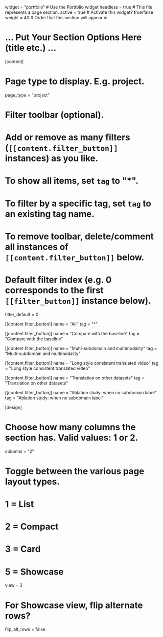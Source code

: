 widget = "portfolio"  # Use the Portfolio widget
headless = true  # This file represents a page section.
active = true  # Activate this widget? true/false
weight = 40  # Order that this section will appear in.


# ... Put Your Section Options Here (title etc.) ...

[content]
  # Page type to display. E.g. project.
  page_type = "project"
  
  # Filter toolbar (optional).
  # Add or remove as many filters (`[[content.filter_button]]` instances) as you like.
  # To show all items, set `tag` to "*".
  # To filter by a specific tag, set `tag` to an existing tag name.
  # To remove toolbar, delete/comment all instances of `[[content.filter_button]]` below.
  
  # Default filter index (e.g. 0 corresponds to the first `[[filter_button]]` instance below).
  filter_default = 0
  
  [[content.filter_button]]
    name = "All"
    tag = "*"
      
  [[content.filter_button]]
    name = "Compare with the baseline"
    tag = "Compare with the baseline"
  
  [[content.filter_button]]
    name = "Multi-subdomain and multimodality"
    tag = "Multi-subdomain and multimodality"
  
  [[content.filter_button]]
    name = "Long style consistent translated video"
    tag = "Long style consistent translated video"
    
  [[content.filter_button]]
    name = "Translation on other datasets"
    tag = "Translation on other datasets"
    
  [[content.filter_button]]
    name = "Ablation study: when no subdomain label"
    tag = "Ablation study: when no subdomain label"
    
    
[design]
  # Choose how many columns the section has. Valid values: 1 or 2.
  columns = "2"

  # Toggle between the various page layout types.
  #   1 = List
  #   2 = Compact  
  #   3 = Card
  #   5 = Showcase
  view = 3

  # For Showcase view, flip alternate rows?
  flip_alt_rows = false
